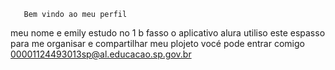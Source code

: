       Bem vindo ao meu perfil  
meu nome e emily estudo no 1 b fasso o aplicativo alura 
utiliso este espasso para me organisar e compartilhar meu plojeto
vocé pode entrar comigo 
00001124493013sp@al.educacao.sp.gov.br
